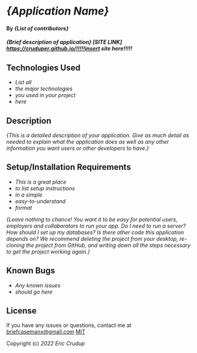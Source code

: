 # _{Application Name}_

#### By _**{List of contributors}**_

#### _{Brief description of application} [SITE LINK] https://cruduper.github.io/!!!!!insert site here!!!!!_

## Technologies Used

* _List all_
* _the major technologies_
* _you used in your project_
* _here_

## Description

_{This is a detailed description of your application. Give as much detail as needed to explain what the application does as well as any other information you want users or other developers to have.}_

## Setup/Installation Requirements

* _This is a great place_
* _to list setup instructions_
* _in a simple_
* _easy-to-understand_
* _format_

_{Leave nothing to chance! You want it to be easy for potential users, employers and collaborators to run your app. Do I need to run a server? How should I set up my databases? Is there other code this application depends on? We recommend deleting the project from your desktop, re-cloning the project from GitHub, and writing down all the steps necessary to get the project working again.}_

## Known Bugs

* _Any known issues_
* _should go here_

## License

If you have any issues or questions, contact me at briefcasemanx@gmail.com
[MIT](https://opensource.org/licenses/MIT)

Copyright (c) _2022_  _Eric Crudup_